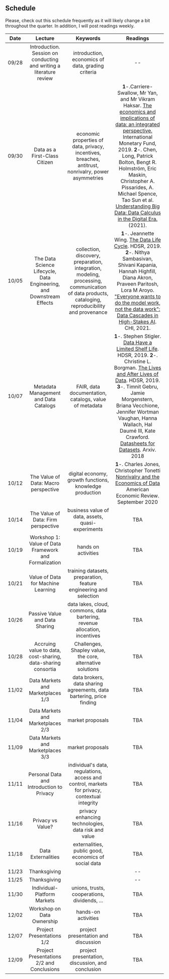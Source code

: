 ## Schedule

Please, check out this schedule frequently as it will likely change a bit throughout the quarter. In addition, I will post readings weekly.

|  Date |  Lecture |  Keywords  |  Readings |
|:----:|:----:|:------:|:----:|
| 09/28 | Introduction. Session on conducting and writing a literature review |  introduction, economics of data, grading criteria | -- |
| 09/30 | Data as a First-Class Citizen | economic properties of data, privacy, incentives, breaches, antitrust, nonrivalry, power asymmetries | **1**-.Carriere-Swallow, Mr Yan, and Mr Vikram Haksar. [The economics and implications of data: an integrated perspective.](https://www.elibrary.imf.org/view/journals/087/2019/013/article-A001-en.xml) International Monetary Fund, 2019. **2**-. Chen, Long, Patrick Bolton, Bengt R. Holmström, Eric Maskin, Christopher A. Pissarides, A. Michael Spence, Tao Sun et al. [Understanding Big Data: Data Calculus in the Digital Era.](https://papers.ssrn.com/sol3/papers.cfm?abstract_id=3791018) (2021). |
| 10/05 | The Data Science Lifecycle, Data Engineering, and Downstream Effects | collection, discovery, preparation, integration, modeling, processing, communication of data products, cataloging, reproducibility and provenance | **1**-. Jeannette Wing. [The Data Life Cycle](https://hdsr.mitpress.mit.edu/pub/577rq08d/release/3). HDSR, 2019. **2**-. Nithya Sambasivan, Shivani Kapania, Hannah Highfill, Diana Akron, Praveen Paritosh, Lora M Aroyo. ["Everyone wants to do the model work, not the data work": Data Cascades in High-Stakes AI](https://dl.acm.org/doi/abs/10.1145/3411764.3445518?casa_token=ARddOBy4qXYAAAAA:OIZlRPms615AKPMu3INUAGcIafNfMuZRpjzA2lDhra8nuI4IcKVKKO8_u0sHBvGdI83DM1RuZR_EwDc). CHI, 2021. |
| 10/07 | Metadata Management and Data Catalogs | FAIR, data documentation, catalogs, value of metadata | **1**-. Stephen Stigler. [Data Have a Limited Shelf Life](https://hdsr.mitpress.mit.edu/pub/iu26pfw1/release/5). HDSR, 2019. **2**-. Christine L. Borgman. [The Lives and After Lives of Data](https://hdsr.mitpress.mit.edu/pub/4giycvvj/release/7). HDSR, 2019. **3**-. Timnit Gebru, Jamie Morgenstern, Briana Vecchione, Jennifer Wortman Vaughan, Hanna Wallach, Hal Daumé III, Kate Crawford. [Datasheets for Datasets](https://arxiv.org/abs/1803.09010). Arxiv. 2018 |
| 10/12 | The Value of Data: Macro perspective | digital economy, growth functions, knowledge production | **1**-. Charles Jones, Christopher Tonetti [Nonrivalry and the Economics of Data](https://www.aeaweb.org/articles?id=10.1257/aer.20191330) American Economic Review. September 2020 |
| 10/14 | The Value of Data: Firm perspective | business value of data, assets, quasi-experiments | TBA |
| 10/19 | Workshop 1: Value of Data Framework and Formalization | hands on activities | TBA |
| 10/21 | Value of Data for Machine Learning | training datasets, preparation, feature engineering and selection | TBA |
| 10/26 | Passive Value and Data Sharing | data lakes, cloud, commons, data bartering, revenue allocation, incentives | TBA |
| 10/28 | Accruing value to data, cost-sharing, data-sharing consortia  | Challenges, Shapley value, the core, alternative solutions | TBA |
| 11/02 | Data Markets and Marketplaces 1/3 | data brokers, data sharing agreements, data bartering, price finding | TBA |
| 11/04 | Data Markets and Marketplaces 2/3 | market proposals | TBA |
| 11/09 | Data Markets and Marketplaces 3/3 | market proposals | TBA |
| 11/11 | Personal Data and Introduction to Privacy | individual's data, regulations, access and control, markets for privacy, contextual integrity | TBA |
| 11/16 | Privacy vs Value? | privacy enhancing technologies, data risk and value | TBA |
| 11/18 | Data Externalities | externalities, public good, economics of social data | TBA |
| 11/23 | Thanksgiving |  | -- |
| 11/25 | Thanksgiving |  | -- |
| 11/30 | Individual-Platform Markets | unions, trusts, cooperations, dividends, ... | TBA |
| 12/02 | Workshop on Data Ownership | hands-on activities | TBA |
| 12/07 | Project Presentations 1/2 | project presentation and discussion | TBA |
| 12/09 | Project Presentations 2/2 and Conclusions | project presentation, discussion, and conclusion | TBA |
